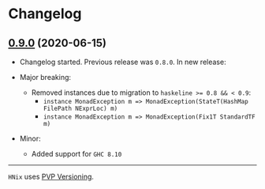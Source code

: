 # Changelog

## [0.9.0](https://github.com/haskell-nix/hnix/compare/0.8.0...0.9.0) (2020-06-15)

* Changelog started. Previous release was `0.8.0`. In new release:

* Major breaking:
  * Removed instances due to migration to `haskeline >= 0.8 && < 0.9`:
    * `instance MonadException m => MonadException(StateT(HashMap FilePath NExprLoc) m)`
    * `instance MonadException m => MonadException(Fix1T StandardTF m)`

* Minor:
  * Added support for `GHC 8.10`

---

`HNix` uses [PVP Versioning][1].

[1]: https://pvp.haskell.org
